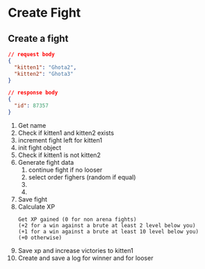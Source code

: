 # Create Fight

## Create a fight

```json
// request body
{
  "kitten1": "Ghota2",
  "kitten2": "Ghota3"
}
```

```json
// response body
{
  "id": 87357
}
```

1. Get name
2. Check if kitten1 and kitten2 exists
3. increment fight left for kitten1
4. init fight object
5. Check if kitten1 is not kitten2
6. Generate fight data
   1. continue fight if no looser
   2. select order fighers (random if equal)
   3.
   4.
7. Save fight
8. Calculate XP
   ```
   Get XP gained (0 for non arena fights)
   (+2 for a win against a brute at least 2 level below you)
   (+1 for a win against a brute at least 10 level below you)
   (+0 otherwise)
   ```
9. Save xp and increase victories to kitten1
10. Create and save a log for winner and for looser
